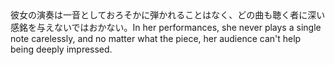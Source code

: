 <tr><td>彼女の演奏は一音としておろそかに弾かれることはなく、どの曲も聴く者に深い感銘を与えないではおかない。<td><tr><tr><td>In her performances, she never plays a single note carelessly, and no matter what the piece, her audience can't help being deeply impressed.<td><tr></table>

